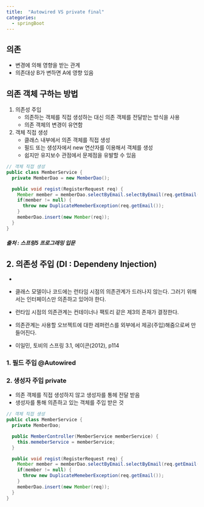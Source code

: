 ```yaml
---
title:  "Autowired VS private final"
categories:
  - springBoot
---
```


## 의존
- 변경에 의해 영향을 받는 관계
- 의존대상 B가 변하면 A에 영향 있음


## 의존 객체 구하는 방법
1. 의존성 주입
   - 의존하는 객체를 직접 생성하는 대신 의존 객체를 전달받는 방식을 사용
   - 의존 객체의 변경이 유연함
2. 객체 직접 생성
   - 클래스 내부에서 의존 객체를 직접 생성
   - 필드 또는 생성자에서 new 연산자를 이용해서 객체를 생성
   - 쉽지만 유지보수 관점에서 문제점을 유발할 수 있음

```java
// 객체 직접 생성
public class MemberService {
  private MemberDao = new MemberDao();

  public void regist(RegisterRequest req) {
    Member member = memberDao.selectByEmail.selectByEmail(req.getEmail());
    if(member != null) {
      throw new DuplicateMemeberException(req.getEmail());
    }
    memberDao.insert(new Member(req));
  }
}
```
<h5>출처 : 스프링5 프로그래밍 입문</h5>








## 2. 의존성 주입 (DI : Dependeny Injection)
- 
- 클래스 모델이나 코드에는 런타임 시점의 의존관계가 드러나지 않는다. 그러기 위해서는 인터페이스만 의존하고 있어야 한다.
- 런타임 시점의 의존관계는 컨테이너나 팩토리 같은 제3의 존재가 결정한다.
- 의존관계는 사용할 오브젝트에 대한 레퍼런스를 외부에서 제공(주입)해줌으로써 만들어진다.

- 이일민, 토비의 스프링 3.1, 에이콘(2012), p114






### 1. 필드 주입 @Autowired



### 2. 생성자 주입 private
- 의존 객체를 직접 생성하지 않고 생성자를 통헤 전달 받음
- 생성자를 통해 의존하고 있는 객체를 주입 받은 것

```java
// 객체 직접 생성
public class MemberService {
  private MemberDao;

  public MemberController(MemberService memberService) {
    this.memeberService = memberService;
  }

  public void regist(RegisterRequest req) {
    Member member = memberDao.selectByEmail.selectByEmail(req.getEmail());
    if(member != null) {
      throw new DuplicateMemeberException(req.getEmail());
    }
    memberDao.insert(new Member(req));
  }
}
```

